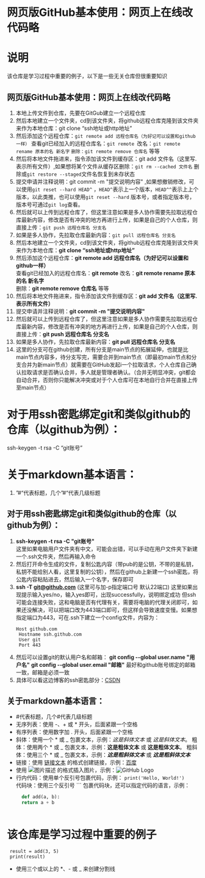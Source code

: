 # 网页版GitHub基本使用：网页上在线改代码略
 # 说明
 该仓库是学习过程中重要的例子，以下是一些无关仓库但很重要知识
 
 ## 网页版GitHub基本使用：网页上在线改代码略
 1. 本地上传文件到仓库，先要在GitGub建立一个远程仓库
 2. 然后本地建立一个文件夹，cd到该文件夹，将github远程仓库克隆到该文件夹来作为本地仓库：git clone “ssh地址或http地址”
 3. 然后添加这个远程仓库：`git remote add 远程仓库名（为好记可以设置和github一样）`   查看git已经加入的远程仓库名：`git remote `改名：`git remote rename 原本的名 新名字`    `删除：git remote remove 仓库名`   等等
 4. 然后将本地文件拖进来，指令添加该文件到缓存区：git add 文件名（这里写.表示所有文件）,如果想将某个文件从缓存区删除：`git rm --cached 文件名` 删除或`git restore --staged`文件名恢复到未存状态
 5. 提交申请并注释说明：git commit -m "提交说明内容" ,如果想撤销修改，可以使用`git reset --hard HEAD^` ，`HEAD^`表示上一个版本，`HEAD^^`表示上上个版本，以此类推，也可以使用`git reset --hard` 版本号，或者指定版本号，版本号可通过`git log`查看。
 6. 然后就可以上传到远程仓库了，但这里注意如果是多人协作需要先拉取远程仓库最新内容，修改是否有冲突的地方再进行上传，如果是自己的个人仓库，则直接上传：`git push 远程仓库名 分支名`
 7. 如果是多人协作，先拉取仓库最新内容：`git pull 远程仓库名 分支名`
 2. 然后本地建立一个文件夹，cd到该文件夹，将github远程仓库克隆到该文件夹来作为本地仓库：**git clone “ssh地址或http地址”**
 3. 然后添加这个远程仓库：**git remote add 远程仓库名（为好记可以设置和github一样）**   
    查看git已经加入的远程仓库名：**git remote** 
    改名：**git remote rename 原本的名 新名字**   
    删除：**git remote remove 仓库名**   等等
 4. 然后将本地文件拖进来，指令添加该文件到缓存区：**git add 文件名（这里写.表示所有文件）**
 5. 提交申请并注释说明：**git commit -m "提交说明内容"** 
 6. 然后就可以上传到远程仓库了，但这里注意如果是多人协作需要先拉取远程仓库最新内容，修改是否有冲突的地方再进行上传，如果是自己的个人仓库，则直接上传：**git push 远程仓库名 分支名**
 7. 如果是多人协作，先拉取仓库最新内容：**git pull 远程仓库名 分支名**
 8. 这里的分支可在github创建，所有分支是main节点的拓展延伸，也就是比main节点内容多，待分支写完，需要合并到main节点（即最初main节点和分支合并为新main节点）就需要在GitHub发起i一个拉取请求，个人仓库自己确认拉取请求是否确认合并，多人就是管理者确认。（合并无明显冲突，git都会自动合并，否则你只能解决冲突或对于个人仓库可在本地自行合并在直接上传至main节点）
 
 
 # 对于用ssh密匙绑定git和类似github的仓库（以github为例）：
 ssh-keygen -t rsa -C “git账号”
 
 # 关于markdown基本语言：
 1. ”#“代表标题，几个”#“代表几级标题
 ## 对于用ssh密匙绑定git和类似github的仓库（以github为例）：
 1. **ssh-keygen -t rsa -C "git账号"**  
    这里如果电脑用户文件夹有中文，可能会出错，可以手动在用户文件夹下新建一个.ssh文件夹，然后再输入命令
 2. 然后打开命令生成的文件，复制公匙内容（带pub的是公钥，不带的是私钥，私钥不能给别人看，这里复制的公钥），然后在github上新建一个ssh密匙，将公匙内容粘贴进去，然后输入一个名字，保存即可
 3. **ssh -T git@github.com** (这里可与加-p指定端口号 默认22端口)
    这里如果出现提示输入yes/no，输入yes即可，出现successfully，说明绑定成功
    但ssh可能会连接失败，这和电脑是否有代理有关，需要将电脑的代理关闭即可，如果还没解决，可以把端口改为443端口即可，但这样会导致速度变慢。如果想指定端口为443，可在.ssh下建立一个config文件，内容为：
    ```
    Host github.com
     Hostname ssh.github.com
     User git
     Port 443
 4. 然后可以设置git的默认用户名和邮箱：
    **git config --global user.name "用户名"**
    **git config --global user.email "邮箱"**
    最好和github账号绑定的邮箱一致，邮箱是必须一致
 5. 具体可以看这边博客的ssh密匙部分：[CSDN](https://blog.csdn.net/m0_57787115/article/details/130296388)
    
 ## 关于markdown基本语言：
 - #代表标题，几个#代表几级标题
 - 无序列表：使用 -、+ 或 * 开头，后面紧跟一个空格
 - 有序列表：使用数字加 . 开头，后面紧跟一个空格
 - 斜体：使用一个 * 或 _ 包裹文本，示例：*这是斜体文本* 或 _这是斜体文本_。
   粗体：使用两个 * 或 _ 包裹文本，示例：**这是粗体文本** 或 __这是粗体文本__。
   粗斜体：使用三个 * 或 _ 包裹文本，示例：***这是粗斜体文本*** 或 ___这是粗斜体文本___
 - 链接：使用 [链接文本](链接地址) 的格式创建链接，示例：[百度](https://www.baidu.com)
 - 使用 ![图片描述](图片地址) 的格式插入图片，示例：![GitHub Logo](https://github.githubassets.com/images/modules/logos_page/GitHub-Mark.png)
 - 行内代码：使用单个反引号包裹代码，示例： `print('Hello, World!')`  
   代码块：使用三个反引号 ``` 包裹代码块，还可以指定代码的语言，示例：
   ```python
     def add(a, b):
     return a + b
 
 # 该仓库是学习过程中重要的例子
     result = add(3, 5)
     print(result)
 - 使用三个或以上的 *、- 或 _ 来创建分割线